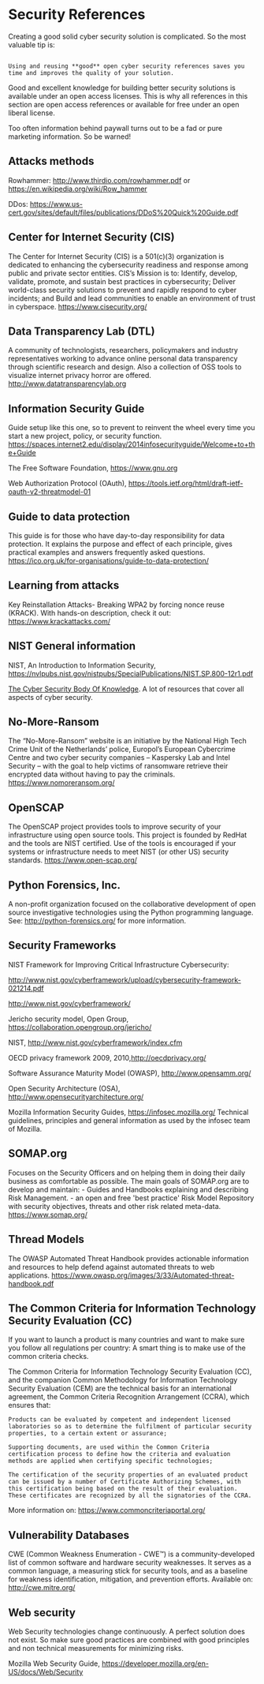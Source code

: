 # Security References

Creating a good solid cyber security solution is complicated. 
So the most valuable tip is:


```{admonition} Use and reuse good knowledge

Using and reusing **good** open cyber security references saves you time and improves the quality of your solution.

```


Good and excellent knowledge for building better security solutions is available under an open access licenses. This is why all references in this section are open access references or available for free under an open liberal license.

Too often information behind paywall turns out to be a fad or pure marketing information. So be warned!



## Attacks methods

Rowhammer: <http://www.thirdio.com/rowhammer.pdf> or
<https://en.wikipedia.org/wiki/Row_hammer>

DDos:
<https://www.us-cert.gov/sites/default/files/publications/DDoS%20Quick%20Guide.pdf>




## Center for Internet Security (CIS)

The Center for Internet Security (CIS) is a 501(c)(3) organization is
dedicated to enhancing the cybersecurity readiness and response among
public and private sector entities. CIS’s Mission is to: Identify,
develop, validate, promote, and sustain best practices in cybersecurity;
Deliver world-class security solutions to prevent and rapidly respond to
cyber incidents; and Build and lead communities to enable an environment
of trust in cyberspace. <https://www.cisecurity.org/>




## Data Transparency Lab (DTL)

A community of technologists, researchers, policymakers and industry
representatives working to advance online personal data transparency
through scientific research and design. Also a collection of OSS tools
to visualize internet privacy horror are offered.
<http://www.datatransparencylab.org>



## Information Security Guide

Guide setup like this one, so to prevent to reinvent the wheel every
time you start a new project, policy, or security function.
<https://spaces.internet2.edu/display/2014infosecurityguide/Welcome+to+the+Guide>

The Free Software Foundation, <https://www.gnu.org>

Web Authorization Protocol (OAuth),
<https://tools.ietf.org/html/draft-ietf-oauth-v2-threatmodel-01>


## Guide to data protection

This guide is for those who have day-to-day responsibility for data
protection. It explains the purpose and effect of each principle, gives
practical examples and answers frequently asked questions.
<https://ico.org.uk/for-organisations/guide-to-data-protection/>


## Learning from attacks

Key Reinstallation Attacks- Breaking WPA2 by forcing nonce reuse
(KRACK). With hands-on description, check it out:
<https://www.krackattacks.com/>

## NIST General information 

NIST, An Introduction to Information Security, 
https://nvlpubs.nist.gov/nistpubs/SpecialPublications/NIST.SP.800-12r1.pdf

[The Cyber Security Body Of Knowledge](https://www.cybok.org). A lot of resources that cover all aspects of cyber security.


## No-More-Ransom

The “No-More-Ransom” website is an initiative by the National High Tech
Crime Unit of the Netherlands’ police, Europol’s European Cybercrime
Centre and two cyber security companies – Kaspersky Lab and Intel
Security – with the goal to help victims of ransomware retrieve their
encrypted data without having to pay the criminals.
<https://www.nomoreransom.org/>

## OpenSCAP

The OpenSCAP project provides tools to improve security of your
infrastructure using open source tools. This project is founded by
RedHat and the tools are NIST certified. Use of the tools is encouraged
if your systems or infrastructure needs to meet NIST (or other US)
security standards. <https://www.open-scap.org/>

## Python Forensics, Inc.

A non-profit organization focused on the collaborative development of
open source investigative technologies using the Python programming
language. See: <http://python-forensics.org/> for more information.


## Security Frameworks

NIST Framework for Improving Critical Infrastructure Cybersecurity:

<http://www.nist.gov/cyberframework/upload/cybersecurity-framework-021214.pdf>

<http://www.nist.gov/cyberframework/>

Jericho security model, Open Group,
<https://collaboration.opengroup.org/jericho/>

NIST, <http://www.nist.gov/cyberframework/index.cfm>

OECD privacy framework 2009, 2010,http://oecdprivacy.org/

Software Assurance Maturity Model (OWASP), <http://www.opensamm.org/>

Open Security Architecture (OSA),
<http://www.opensecurityarchitecture.org/>

Mozilla Information Security Guides, <https://infosec.mozilla.org/>
Technical guidelines, principles and general information as used by the
infosec team of Mozilla.



## SOMAP.org

Focuses on the Security Officers and on helping them in doing their
daily business as comfortable as possible. The main goals of SOMAP.org
are to develop and maintain: - Guides and Handbooks explaining and
describing Risk Management. - an open and free 'best practice' Risk
Model Repository with security objectives, threats and other risk
related meta-data. <https://www.somap.org/>

## Thread Models

The OWASP Automated Threat Handbook provides actionable information and
resources to help defend against automated threats to web applications.
<https://www.owasp.org/images/3/33/Automated-threat-handbook.pdf>


## The Common Criteria for Information Technology Security Evaluation (CC)

If you want to launch a product is many countries and want to make sure you follow all regulations per country: A smart thing is to make use of the common criteria checks.

The Common Criteria for Information Technology Security Evaluation (CC), and the companion Common Methodology for Information Technology Security Evaluation (CEM) are the technical basis for an international agreement, the Common Criteria Recognition Arrangement (CCRA), which ensures that:

    Products can be evaluated by competent and independent licensed laboratories so as to determine the fulfilment of particular security properties, to a certain extent or assurance;

    Supporting documents, are used within the Common Criteria certification process to define how the criteria and evaluation methods are applied when certifying specific technologies;

    The certification of the security properties of an evaluated product can be issued by a number of Certificate Authorizing Schemes, with this certification being based on the result of their evaluation. These certificates are recognized by all the signatories of the CCRA.

More information on: https://www.commoncriteriaportal.org/

## Vulnerability Databases

CWE (Common Weakness Enumeration - CWE™) is a community-developed list
of common software and hardware security weaknesses. It serves as a
common language, a measuring stick for security tools, and as a baseline
for weakness identification, mitigation, and prevention efforts.
Available on: <http://cwe.mitre.org/>


## Web security

Web Security technologies change continuously. A perfect solution does
not exist. So make sure good practices are combined with good principles
and non technical measurements for minimizing risks.

Mozilla Web Security Guide,
<https://developer.mozilla.org/en-US/docs/Web/Security>

